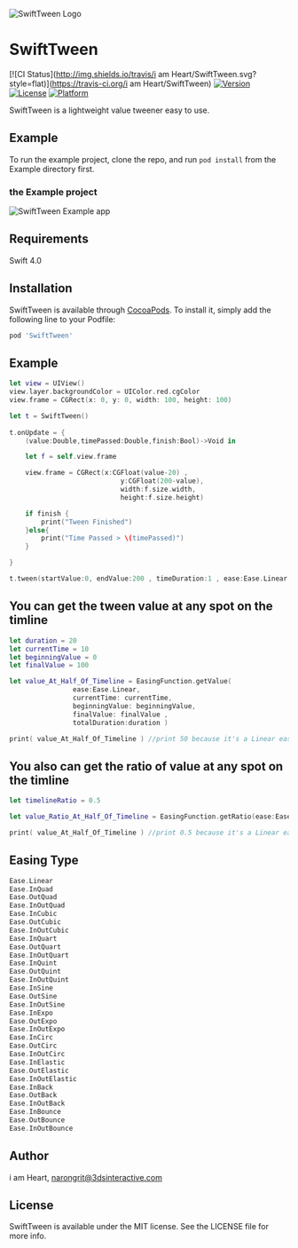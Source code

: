 ![SwiftTween Logo](https://github.com/heart/SwiftTween/blob/master/images/logo.png?raw=true)



# SwiftTween

[![CI Status](http://img.shields.io/travis/i am Heart/SwiftTween.svg?style=flat)](https://travis-ci.org/i am Heart/SwiftTween)
[![Version](https://img.shields.io/cocoapods/v/SwiftTween.svg?style=flat)](http://cocoapods.org/pods/SwiftTween)
[![License](https://img.shields.io/cocoapods/l/SwiftTween.svg?style=flat)](http://cocoapods.org/pods/SwiftTween)
[![Platform](https://img.shields.io/cocoapods/p/SwiftTween.svg?style=flat)](http://cocoapods.org/pods/SwiftTween)

SwiftTween is a lightweight value tweener easy to use.



## Example

To run the example project, clone the repo, and run `pod install` from the Example directory first.

### the Example project
![SwiftTween Example app](https://github.com/heart/SwiftTween/blob/master/images/example_app.png?raw=true)


## Requirements
Swift 4.0


## Installation

SwiftTween is available through [CocoaPods](http://cocoapods.org). To install
it, simply add the following line to your Podfile:

```ruby
pod 'SwiftTween'
```

## Example
```swift
let view = UIView()
view.layer.backgroundColor = UIColor.red.cgColor
view.frame = CGRect(x: 0, y: 0, width: 100, height: 100)

let t = SwiftTween()
        
t.onUpdate = {
    (value:Double,timePassed:Double,finish:Bool)->Void in

    let f = self.view.frame

    view.frame = CGRect(x:CGFloat(value-20) ,
                            y:CGFloat(200-value),
                            width:f.size.width,
                            height:f.size.height)

    if finish {
    	print("Tween Finished")
    }else{
    	print("Time Passed > \(timePassed)")
    }

}

t.tween(startValue:0, endValue:200 , timeDuration:1 , ease:Ease.Linear )
```

## You can get the tween value at any spot on the timline
```swift
let duration = 20
let currentTime = 10
let beginningValue = 0
let finalValue = 100

let value_At_Half_Of_Timeline = EasingFunction.getValue( 
				ease:Ease.Linear, 
				currentTime: currentTime, 
				beginningValue: beginningValue, 
				finalValue: finalValue , 
				totalDuration:duration )

print( value_At_Half_Of_Timeline ) //print 50 because it's a Linear easing
```

## You also can get the ratio of value at any spot on the timline
```swift
let timelineRatio = 0.5

let value_Ratio_At_Half_Of_Timeline = EasingFunction.getRatio(ease:Ease.Linear,  timeRatio:timelineRatio )

print( value_At_Half_Of_Timeline ) //print 0.5 because it's a Linear easing
```


## Easing Type
```swift
Ease.Linear
Ease.InQuad
Ease.OutQuad
Ease.InOutQuad
Ease.InCubic
Ease.OutCubic
Ease.InOutCubic
Ease.InQuart
Ease.OutQuart
Ease.InOutQuart
Ease.InQuint
Ease.OutQuint
Ease.InOutQuint
Ease.InSine
Ease.OutSine
Ease.InOutSine
Ease.InExpo
Ease.OutExpo
Ease.InOutExpo
Ease.InCirc
Ease.OutCirc
Ease.InOutCirc
Ease.InElastic
Ease.OutElastic
Ease.InOutElastic
Ease.InBack
Ease.OutBack
Ease.InOutBack
Ease.InBounce
Ease.OutBounce
Ease.InOutBounce
```


## Author

i am Heart, narongrit@3dsinteractive.com

## License

SwiftTween is available under the MIT license. See the LICENSE file for more info.
